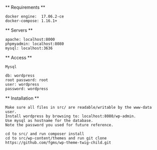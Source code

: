 ** Requirements **

    docker engine:  17.06.2-ce
    docker-compose: 1.16.1+

** Servers **

    apache: localhost:8000
    phpmyadmin: localhost:8080
    mysql: localhost:3636

** Access **

    Mysql
    
    db: wordpress
    root password: root
    user: wordpress
    password: wordpress
    
    
** Installation **

    Make sure all files in src/ are readable/writable by the www-data user.
    Install wordpress by browsing to: localhost:8080/wp-admin.
    Use mysql as hostname for the database.
    Note the password you used for future reference.
    
    cd to src/ and run composer install
    cd to src/wp-content/themes and run git clone https://github.com/fgms/wp-theme-twig-child.git 


     
    
    
    
